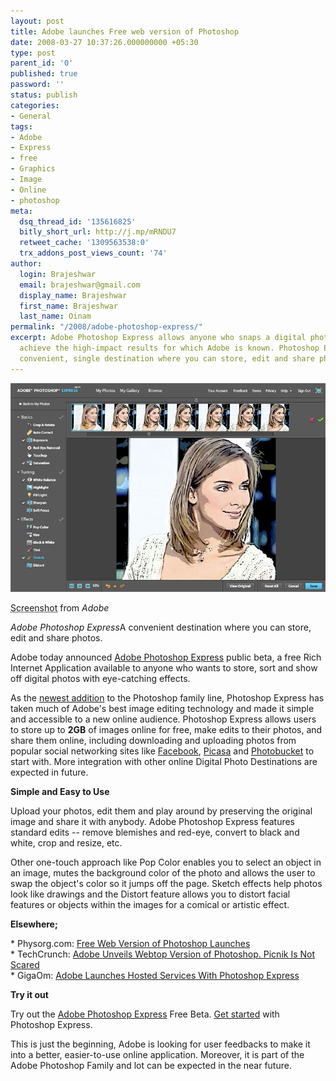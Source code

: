 ```yaml
---
layout: post
title: Adobe launches Free web version of Photoshop
date: 2008-03-27 10:37:26.000000000 +05:30
type: post
parent_id: '0'
published: true
password: ''
status: publish
categories:
- General
tags:
- Adobe
- Express
- free
- Graphics
- Image
- Online
- photoshop
meta:
  dsq_thread_id: '135616825'
  bitly_short_url: http://j.mp/mRNDU7
  retweet_cache: '1309563538:0'
  trx_addons_post_views_count: '74'
author:
  login: Brajeshwar
  email: brajeshwar@gmail.com
  display_name: Brajeshwar
  first_name: Brajeshwar
  last_name: Oinam
permalink: "/2008/adobe-photoshop-express/"
excerpt: Adobe Photoshop Express allows anyone who snaps a digital photo to easily
  achieve the high-impact results for which Adobe is known. Photoshop Express is a
  convenient, single destination where you can store, edit and share photos.
---
```

<div class="figure"><a href="http://brajeshwar.photoshop.com/"><img src="/static/2008/03/photoshop-express.jpg" alt="Adobe Photoshop Express" /></a>
<p class="credit"><abbr class="type" title="Screenshot">Screenshot</abbr> from <cite>Adobe</cite></p>
<p class="caption"><em class="title">Adobe Photoshop Express</em>A convenient destination where you can store, edit and share photos.</p>
</div>
<p><!--more--></p>
<p>Adobe today announced <a href="http://www.photoshop.com/express/">Adobe Photoshop Express</a> public beta, a free Rich Internet Application available to anyone who wants to store, sort and show off digital photos with eye-catching effects.</p>
<p>As the <a href="http://www.adobe.com/aboutadobe/pressroom/pressreleases/200803/032708PhotoshopExpress.html">newest addition</a> to the Photoshop family line, Photoshop Express has taken much of Adobe's best image editing technology and made it simple and accessible to a new online audience. Photoshop Express allows users to store up to <strong>2GB</strong> of images online for free, make edits to their photos, and share them online, including downloading and uploading photos from popular social networking sites like <a href="http://www.facebook.com/">Facebook</a>, <a href="http://picasa.google.com/">Picasa</a> and <a href="http://www.photobucket.com/">Photobucket</a> to start with. More integration with other online Digital Photo Destinations are expected in future.</p>
<p><strong>Simple and Easy to Use</strong></p>
<p>Upload your photos, edit them and play around by preserving the original image and share it with anybody. Adobe Photoshop Express features standard edits -- remove blemishes and red-eye, convert to black and white, crop and resize, etc.</p>
<p>Other one-touch approach like Pop Color enables you to select an object in an image, mutes the background color of the photo and allows the user to swap the object's color so it jumps off the page. Sketch effects help photos look like drawings and the Distort feature allows you to distort facial features or objects within the images for a comical or artistic effect.</p>
<p><strong>Elsewhere;</strong></p>
<p>* Physorg.com: <a href="http://www.physorg.com/news125811297.html">Free Web Version of Photoshop Launches</a><br />
* TechCrunch: <a href="http://www.techcrunch.com/2008/03/26/adobe-unveils-webtop-version-of-photoshop-picnik-is-not-scared/">Adobe Unveils Webtop Version of Photoshop. Picnik Is Not Scared</a><br />
* GigaOm: <a href="http://gigaom.com/2008/03/26/adobe-launches-hosted-services-with-photoshop-express/">Adobe Launches Hosted Services With Photoshop Express </a></p>
<p><strong>Try it out</strong></p>
<p>Try out the <a href="http://www.photoshop.com/express/">Adobe Photoshop Express</a> Free Beta. <a href="http://www.photoshopexpresstechniques.com/">Get started</a> with Photoshop Express.</p>
<p>This is just the beginning, Adobe is looking for user feedbacks to make it into a better, easier-to-use online application. Moreover, it is part of the Adobe Photoshop Family and lot can be expected in the near future.</p>
